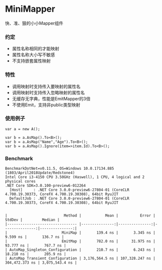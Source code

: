 # MiniMapper
快、准、狠的小小Mapper组件

### 约定
* 属性名称相同的才能映射
* 属性名称大小写不敏感
* 不支持嵌套属性映射

### 特性
* 调用映射时支持传入要映射的属性名
* 调用映射时支持传入忽略映射的属性名
* 无缓存无字典，性能是EmitMapper的3倍
* 不使用Emit，支持非public类型映射

### 使用例子
```
var a = new A();

var b = a.AsMap().To<B>();
var b = a.AsMap("Name","Age").To<B>();
var b = a.AsMap().Ignore(item=>item.Id).To<B>();

```

### Benchmark
```
BenchmarkDotNet=v0.11.5, OS=Windows 10.0.17134.885 (1803/April2018Update/Redstone4)
Intel Core i3-4150 CPU 3.50GHz (Haswell), 1 CPU, 4 logical and 2 physical cores
.NET Core SDK=3.0.100-preview6-012264
  [Host]     : .NET Core 3.0.0-preview6-27804-01 (CoreCLR 4.700.19.30373, CoreFX 4.700.19.30308), 64bit RyuJIT
  DefaultJob : .NET Core 3.0.0-preview6-27804-01 (CoreCLR 4.700.19.30373, CoreFX 4.700.19.30308), 64bit RyuJIT


|                          Method |           Mean |          Error |         StdDev |         Median |
|-------------------------------- |---------------:|---------------:|---------------:|---------------:|
|                         MiniMap |       139.4 ns |       3.345 ns |       9.599 ns |       136.7 ns |
|                         EmitMap |       782.0 ns |      31.975 ns |      93.777 ns |       767.7 ns |
| AutoMap_Singleton_Configuration |       210.7 ns |       6.243 ns |      18.210 ns |       205.9 ns |
| AutoMap_Transient_Configuration | 3,176,564.5 ns | 107,328.247 ns | 304,472.373 ns | 3,075,543.4 ns |

```
